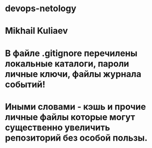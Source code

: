 # devops-netology
# Mikhail Kuliaev

# В файле .gitignore перечилены локальные каталоги, пароли личные ключи, файлы журнала событий!
# Иными словами - кэшь и прочие личные файлы которые могут существенно увеличить репозиторий без особой пользы.  
